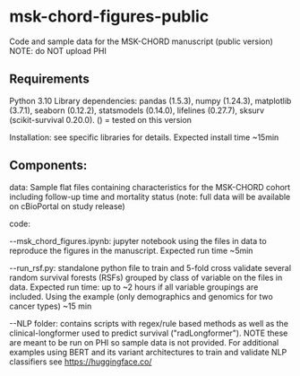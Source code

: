 # msk-chord-figures-public
Code and sample data for the MSK-CHORD manuscript (public version)
NOTE: do NOT upload PHI

## Requirements
Python 3.10
Library dependencies: pandas (1.5.3), numpy (1.24.3), matplotlib (3.7.1), seaborn (0.12.2), statsmodels (0.14.0), lifelines (0.27.7), sksurv (scikit-survival 0.20.0). () = tested on this version

Installation: see specific libraries for details. Expected install time ~15min

## Components:
data: Sample flat files containing characteristics for the MSK-CHORD cohort including follow-up time and mortality status (note: full data will be available on cBioPortal on study release)

code: 

--msk_chord_figures.ipynb: jupyter notebook using the files in data to reproduce the figures in the manuscript. Expected run time ~5min

--run_rsf.py: standalone python file to train and 5-fold cross validate several random survival forests (RSFs) grouped by class of variable on the files in data. Expected run time: up to ~2 hours if all variable groupings are included. Using the example (only demographics and genomics for two cancer types) ~15 min

--NLP folder: contains scripts with regex/rule based methods as well as the clinical-longformer used to predict survival ("radLongformer"). NOTE these are meant to be run on PHI so sample data is not provided. For additional examples using BERT and its variant architectures to train and validate NLP classifiers see https://huggingface.co/
